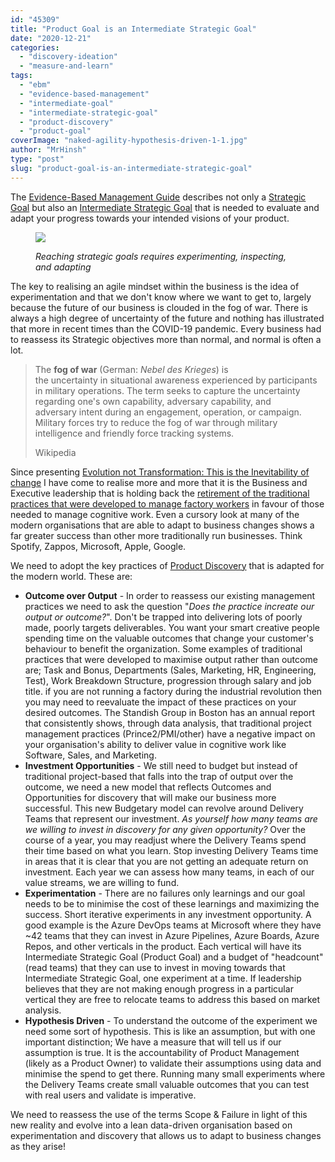```yaml
---
id: "45309"
title: "Product Goal is an Intermediate Strategic Goal"
date: "2020-12-21"
categories: 
  - "discovery-ideation"
  - "measure-and-learn"
tags: 
  - "ebm"
  - "evidence-based-management"
  - "intermediate-goal"
  - "intermediate-strategic-goal"
  - "product-discovery"
  - "product-goal"
coverImage: "naked-agility-hypothesis-driven-1-1.jpg"
author: "MrHinsh"
type: "post"
slug: "product-goal-is-an-intermediate-strategic-goal"
---
```


The [Evidence-Based Management Guide](https://nkdagility.com/the-evidence-based-management-guide-measuring-value-to-enable-improvement-and-agility/) describes not only a [Strategic Goal](https://nkdagility.com/blog/product-goal-is-an-intermediate-strategic-goal/) but also an [Intermediate Strategic Goal](https://nkdagility.com/blog/product-goal-is-an-intermediate-strategic-goal/) that is needed to evaluate and adapt your progress towards your intended visions of your product.

<figure>

![](images/image-1-767x720.png)

<figcaption>

_Reaching strategic goals requires experimenting, inspecting, and adapting_

</figcaption>

</figure>

The key to realising an agile mindset within the business is the idea of experimentation and that we don't know where we want to get to, largely because the future of our business is clouded in the fog of war. There is always a high degree of uncertainty of the future and nothing has illustrated that more in recent times than the COVID-19 pandemic. Every business had to reassess its Strategic objectives more than normal, and normal is often a lot.

> The **fog of war** (German: _Nebel des Krieges_) is the uncertainty in situational awareness experienced by participants in military operations. The term seeks to capture the uncertainty regarding one's own capability, adversary capability, and adversary intent during an engagement, operation, or campaign. Military forces try to reduce the fog of war through military intelligence and friendly force tracking systems.
> 
> Wikipedia

Since presenting [Evolution not Transformation: This is the Inevitability of change](https://nkdagility.com/blog/evolution-not-transformation-this-is-the-inevitability-of-change/) I have come to realise more and more that it is the Business and Executive leadership that is holding back the [retirement of the traditional practices that were developed to manage factory workers](https://nkdagility.com/blog/live-webcast-the-tyranny-of-taylorism-and-how-to-detect-agile-bs/) in favour of those needed to manage cognitive work. Even a cursory look at many of the modern organisations that are able to adapt to business changes shows a far greater success than other more traditionally run businesses. Think Spotify, Zappos, Microsoft, Apple, Google.

We need to adopt the key practices of [Product Discovery](https://nkdagility.com/blog/product-goal-is-an-intermediate-strategic-goal/) that is adapted for the modern world. These are:

- **Outcome over Output** \- In order to reassess our existing management practices we need to ask the question "_Does the practice increate our output or outcome?_". Don't be trapped into delivering lots of poorly made, poorly targets deliverables. You want your smart creative people spending time on the valuable outcomes that change your customer's behaviour to benefit the organization. Some examples of traditional practices that were developed to maximise output rather than outcome are; Task and Bonus, Departments (Sales, Marketing, HR, Engineering, Test), Work Breakdown Structure, progression through salary and job title. if you are not running a factory during the industrial revolution then you may need to reevaluate the impact of these practices on your desired outcomes. The Standish Group in Boston has an annual report that consistently shows, through data analysis, that traditional project management practices (Prince2/PMI/other) have a negative impact on your organisation's ability to deliver value in cognitive work like Software, Sales, and Marketing.
- **Investment Opportunities** - We still need to budget but instead of traditional project-based that falls into the trap of output over the outcome, we need a new model that reflects Outcomes and Opportunities for discovery that will make our business more successful. This new Budgetary model can revolve around Delivery Teams that represent our investment. _As yourself how many teams are we willing to invest in discovery for any given opportunity?_ Over the course of a year, you may readjust where the Delivery Teams spend their time based on what you learn. Stop investing Delivery Teams time in areas that it is clear that you are not getting an adequate return on investment. Each year we can assess how many teams, in each of our value streams, we are willing to fund.
- **Experimentation** \- There are no failures only learnings and our goal needs to be to minimise the cost of these learnings and maximizing the success. Short iterative experiments in any investment opportunity. A good example is the Azure DevOps teams at Microsoft where they have ~42 teams that they can invest in Azure Pipelines, Azure Boards, Azure Repos, and other verticals in the product. Each vertical will have its Intermediate Strategic Goal (Product Goal) and a budget of "headcount" (read teams) that they can use to invest in moving towards that Intermediate Strategic Goal, one experiment at a time. If leadership believes that they are not making enough progress in a particular vertical they are free to relocate teams to address this based on market analysis.
- **Hypothesis Driven** - To understand the outcome of the experiment we need some sort of hypothesis. This is like an assumption, but with one important distinction; We have a measure that will tell us if our assumption is true. It is the accountability of Product Management (likely as a Product Owner) to validate their assumptions using data and minimise the spend to get there. Running many small experiments where the Delivery Teams create small valuable outcomes that you can test with real users and validate is imperative.

We need to reassess the use of the terms Scope & Failure in light of this new reality and evolve into a lean data-driven organisation based on experimentation and discovery that allows us to adapt to business changes as they arise!


